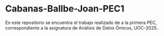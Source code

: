 # Cabanas-Ballbe-Joan-PEC1
En este repositorio se encuentra el trabajo realizado de a la primera PEC, correspondiente a la asignatura de Análisis de Datos Ómicos, UOC-2025..
